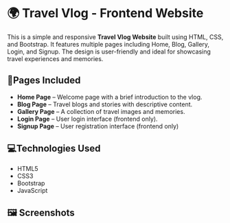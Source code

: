 # 🌍 Travel Vlog - Frontend Website

This is a simple and responsive **Travel Vlog Website** built using HTML, CSS, and Bootstrap. It features multiple pages including Home, Blog, Gallery, Login, and Signup. The design is user-friendly and ideal for showcasing travel experiences and memories.

## 📌Pages Included

- **Home Page** – Welcome page with a brief introduction to the vlog.
- **Blog Page** – Travel blogs and stories with descriptive content.
- **Gallery Page** – A collection of travel images and memories.
- **Login Page** – User login interface (frontend only).
- **Signup Page** – User registration interface (frontend only)

## 💻Technologies Used

- HTML5
- CSS3
- Bootstrap 
- JavaScript 

## 🖼️ Screenshots

 

